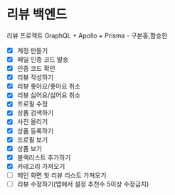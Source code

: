 # 리뷰 백엔드

리뷰 프로젝트 GraphQL + Apollo + Prisma - 구본홍,함승한

- [x] 계정 만들기
- [x] 메일 인증 코드 발송
- [x] 인증 코드 확인
- [x] 리뷰 작성하기
- [x] 리뷰 좋아요/좋아요 취소
- [x] 리뷰 싫어요/싫어요 취소
- [x] 프로필 수정
- [x] 상품 검색하기
- [x] 사진 올리기
- [x] 상품 등록하기
- [x] 프로필 보기
- [x] 상품 보기
- [x] 블랙리스트 추가하기
- [x] 카테고리 가져오기
- [ ] 메인 화면 핫 리뷰 리스트 가져오기
- [ ] 리뷰 수정하기(앱에서 설정 추천수 5이상 수정금지)
